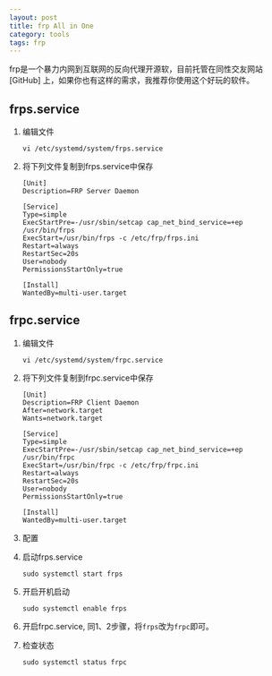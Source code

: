 ```yaml
---
layout: post
title: frp All in One
category: tools
tags: frp 
---
```


frp是一个暴力内网到互联网的反向代理开源软，目前托管在同性交友网站 [GitHub] 上，如果你也有这样的需求，我推荐你使用这个好玩的软件。

## frps.service

1. 编辑文件
     ``` shell
     vi /etc/systemd/system/frps.service
     ```

2. 将下列文件复制到frps.service中保存
    ```shell
    [Unit]
    Description=FRP Server Daemon
    
    [Service]
    Type=simple
    ExecStartPre=-/usr/sbin/setcap cap_net_bind_service=+ep /usr/bin/frps
    ExecStart=/usr/bin/frps -c /etc/frp/frps.ini
    Restart=always
    RestartSec=20s
    User=nobody
    PermissionsStartOnly=true
    
    [Install]
    WantedBy=multi-user.target
    
    ```

## frpc.service

1. 编辑文件
    ```shell
    vi /etc/systemd/system/frpc.service
    ```

2. 将下列文件复制到frpc.service中保存
    ```shell
    [Unit]
    Description=FRP Client Daemon
    After=network.target
    Wants=network.target
    
    [Service]
    Type=simple
    ExecStartPre=-/usr/sbin/setcap cap_net_bind_service=+ep /usr/bin/frpc
    ExecStart=/usr/bin/frpc -c /etc/frp/frpc.ini
    Restart=always
    RestartSec=20s
    User=nobody
    PermissionsStartOnly=true
    
    [Install]
    WantedBy=multi-user.target
    
    ```

3. 配置

4. 启动frps.service
    ```shell
    sudo systemctl start frps
    ```

5. 开启开机启动
    ```shell
    sudo systemctl enable frps
    ```

6. 开启frpc.service, 同1、2步骤，将`frps`改为`frpc`即可。

7. 检查状态
    ```shell
    sudo systemctl status frpc
    ```



